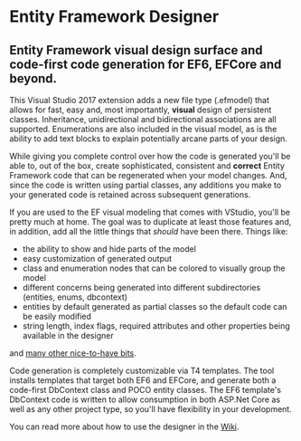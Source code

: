 # Entity Framework Designer

## Entity Framework visual design surface and code-first code generation for EF6, EFCore and beyond.

This Visual Studio 2017 extension adds a new file type (.efmodel) that allows for fast, easy and, most
importantly, **visual** design of persistent classes. Inheritance, unidirectional and bidirectional 
associations are all supported. Enumerations are also included in the visual model, as is the 
ability to add text blocks to explain potentially arcane parts of your design.

While giving you complete control over how the code is generated you'll be able to, out of the box,
create sophisticated, consistent and **correct** Entity Framework code that can be regenerated when 
your model changes. And, since the code is written using partial classes, any additions you make
to your generated code is retained across subsequent generations.

If you are used to the EF visual modeling that comes with VStudio, you'll be pretty much at home.
The goal was to duplicate at least those features and, in addition, 
add all the little things that *should* have been there. Things like: 
- the ability to show and hide parts of the model
- easy customization of generated output
- class and enumeration nodes that can be colored to visually group the model
- different concerns being generated into different subdirectories (entities, enums, dbcontext)
- entities by default generated as partial classes so the default code can be easily modified
- string length, index flags, required attributes and other properties being available in the designer

and [many other nice-to-have bits](https://github.com/msawczyn/EFDesigner/wiki/Using-the-designer).

Code generation is completely customizable via T4 templates. The tool installs templates that 
target both EF6 and EFCore, and generate both a code-first DbContext class and 
POCO entity classes. The EF6 template's DbContext code is written to allow consumption in both
ASP.Net Core as well as any other project type, so you'll have flexibility in your development.

You can read more about how to use the designer in the [Wiki](https://github.com/msawczyn/EFDesigner/wiki).

